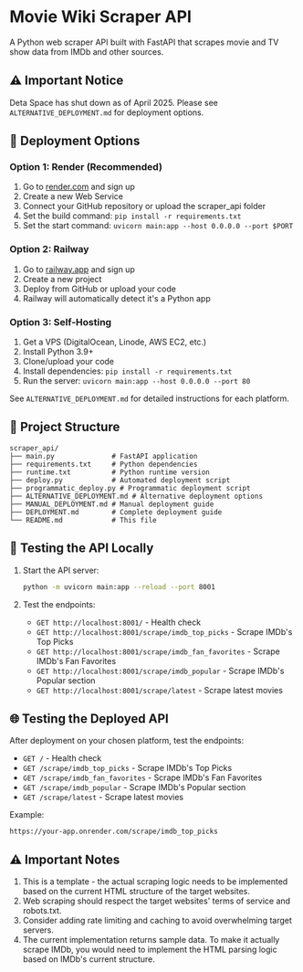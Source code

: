 # Movie Wiki Scraper API

A Python web scraper API built with FastAPI that scrapes movie and TV show data from IMDb and other sources.

## ⚠️ Important Notice

Deta Space has shut down as of April 2025. Please see `ALTERNATIVE_DEPLOYMENT.md` for deployment options.

## 🚀 Deployment Options

### Option 1: Render (Recommended)
1. Go to [render.com](https://render.com) and sign up
2. Create a new Web Service
3. Connect your GitHub repository or upload the scraper_api folder
4. Set the build command: `pip install -r requirements.txt`
5. Set the start command: `uvicorn main:app --host 0.0.0.0 --port $PORT`

### Option 2: Railway
1. Go to [railway.app](https://railway.app) and sign up
2. Create a new project
3. Deploy from GitHub or upload your code
4. Railway will automatically detect it's a Python app

### Option 3: Self-Hosting
1. Get a VPS (DigitalOcean, Linode, AWS EC2, etc.)
2. Install Python 3.9+
3. Clone/upload your code
4. Install dependencies: `pip install -r requirements.txt`
5. Run the server: `uvicorn main:app --host 0.0.0.0 --port 80`

See `ALTERNATIVE_DEPLOYMENT.md` for detailed instructions for each platform.

## 📁 Project Structure

```
scraper_api/
├── main.py              # FastAPI application
├── requirements.txt     # Python dependencies
├── runtime.txt          # Python runtime version
├── deploy.py            # Automated deployment script
├── programmatic_deploy.py # Programmatic deployment script
├── ALTERNATIVE_DEPLOYMENT.md # Alternative deployment options
├── MANUAL_DEPLOYMENT.md # Manual deployment guide
├── DEPLOYMENT.md        # Complete deployment guide
└── README.md            # This file
```

## 🧪 Testing the API Locally

1. Start the API server:
   ```bash
   python -m uvicorn main:app --reload --port 8001
   ```

2. Test the endpoints:
   - `GET http://localhost:8001/` - Health check
   - `GET http://localhost:8001/scrape/imdb_top_picks` - Scrape IMDb's Top Picks
   - `GET http://localhost:8001/scrape/imdb_fan_favorites` - Scrape IMDb's Fan Favorites
   - `GET http://localhost:8001/scrape/imdb_popular` - Scrape IMDb's Popular section
   - `GET http://localhost:8001/scrape/latest` - Scrape latest movies

## 🌐 Testing the Deployed API

After deployment on your chosen platform, test the endpoints:

- `GET /` - Health check
- `GET /scrape/imdb_top_picks` - Scrape IMDb's Top Picks
- `GET /scrape/imdb_fan_favorites` - Scrape IMDb's Fan Favorites
- `GET /scrape/imdb_popular` - Scrape IMDb's Popular section
- `GET /scrape/latest` - Scrape latest movies

Example:
```
https://your-app.onrender.com/scrape/imdb_top_picks
```

## ⚠️ Important Notes

1. This is a template - the actual scraping logic needs to be implemented based on the current HTML structure of the target websites.
2. Web scraping should respect the target websites' terms of service and robots.txt.
3. Consider adding rate limiting and caching to avoid overwhelming target servers.
4. The current implementation returns sample data. To make it actually scrape IMDb, you would need to implement the HTML parsing logic based on IMDb's current structure.